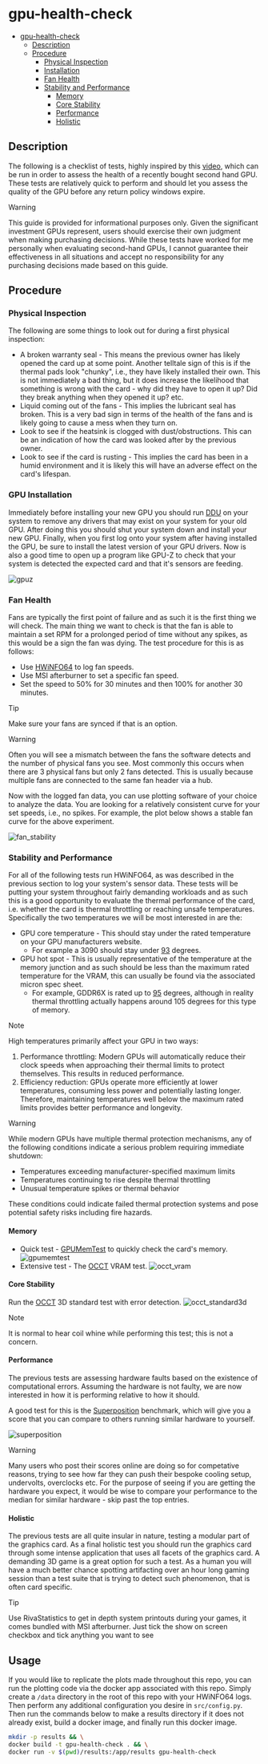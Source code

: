 # gpu-health-check

<!--toc:start-->
- [gpu-health-check](#gpu-health-check)
  - [Description](#description)
  - [Procedure](#procedure)
    - [Physical Inspection](#physical-inspection)
    - [Installation](#installation)
    - [Fan Health](#fan-health)
    - [Stability and Performance](#stability-and-performance)
      - [Memory](#memory)
      - [Core Stability](#core-stability)
      - [Performance](#performance)
      - [Holistic](#holistic)
<!--toc:end-->

## Description

The following is a checklist of tests, highly inspired by this [video](https://www.youtube.com/watch?v=oRMPp-8IGQw), which can be run in order to assess the health of a recently bought second hand GPU. These tests are relatively quick to perform and should let you assess the quality of the GPU before any return policy windows expire.

>[!WARNING]
> This guide is provided for informational purposes only. Given the significant investment GPUs represent, users should exercise their own judgment when making purchasing decisions. While these tests have worked for me personally when evaluating second-hand GPUs, I cannot guarantee their effectiveness in all situations and accept no responsibility for any purchasing decisions made based on this guide.

## Procedure

### Physical Inspection

The following are some things to look out for during a first physical inspection:

- A broken warranty seal - This means the previous owner has likely opened the card up at some point. Another telltale sign of this is if the thermal pads look "chunky", i.e., they have likely installed their own. This is not immediately a bad thing, but it does increase the likelihood that something is wrong with the card - why did they have to open it up? Did they break anything when they opened it up? etc.
- Liquid coming out of the fans - This implies the lubricant seal has broken. This is a very bad sign in terms of the health of the fans and is likely going to cause a mess when they turn on.
- Look to see if the heatsink is clogged with dust/obstructions. This can be an indication of how the card was looked after by the previous owner.
- Look to see if the card is rusting - This implies the card has been in a humid environment and it is likely this will have an adverse effect on the card's lifespan.

### GPU Installation

Immediately before installing your new GPU you should run [DDU](https://www.guru3d.com/download/display-driver-uninstaller-download/) on your system to remove any drivers that may exist on your system for your old GPU. After doing this you should shut your system down and install your new GPU. Finally, when you first log onto your system after having installed the GPU, be sure to install the latest version of your GPU drivers. Now is also a good time to open up a program like GPU-Z to check that your system is detected the expected card and that it's sensors are feeding.

![gpuz](docs/gpuz.PNG)

### Fan Health

Fans are typically the first point of failure and as such it is the first thing we will check. The main thing we want to check is that the fan is able to maintain a set RPM for a prolonged period of time without any spikes, as this would be a sign the fan was dying. The test procedure for this is as follows:

- Use [HWiNFO64](https://www.hwinfo.com/download/) to log fan speeds.
- Use MSI afterburner to set a specific fan speed.
- Set the speed to 50% for 30 minutes and then 100% for another 30 minutes.

>[!TIP]
> Make sure your fans are synced if that is an option.

>[!WARNING]
> Often you will see a mismatch between the fans the software detects and the number of physical fans you see. Most commonly this occurs when there are 3 physical fans but only 2 fans detected. This is usually because multiple fans are connected to the same fan header via a hub.

Now with the logged fan data, you can use plotting software of your choice to analyze the data. You are looking for a relatively consistent curve for your set speeds, i.e., no spikes. For example, the plot below shows a stable fan curve for the above experiment.

![fan_stability](docs/fan_stability.PNG)

### Stability and Performance

For all of the following tests run HWiNFO64, as was described in the previous section to log your system's sensor data. These tests will be putting your system throughout fairly demanding workloads and as such this is a good opportunity to evaluate the thermal performance of the card, i.e. whether the card is thermal throttling or reaching unsafe temperatures. Specifically the two temperatures we will be most interested in are the:

- GPU core temperature - This should stay under the rated temperature on your GPU manufacturers website.
  - For example a 3090 should stay under [93](https://www.nvidia.com/en-gb/geforce/graphics-cards/30-series/rtx-3090-3090ti/) degrees.
- GPU hot spot - This is usually representative of the temperature at the memory junction and as such should be less than the maximum rated temperature for the VRAM, this can usually be found via the associated micron spec sheet.
  - For example, GDDR6X is rated up to [95](https://www.micron.com/products/memory/graphics-memory/gddr6x) degrees, although in reality thermal throttling actually happens around 105 degrees for this type of memory.

>[!NOTE]
> High temperatures primarily affect your GPU in two ways:
>
> 1. Performance throttling: Modern GPUs will automatically reduce their clock speeds when approaching their thermal limits to protect themselves. This results in reduced performance.
> 2. Efficiency reduction: GPUs operate more efficiently at lower temperatures, consuming less power and potentially lasting longer.
> Therefore, maintaining temperatures well below the maximum rated limits provides better performance and longevity.

>[!WARNING]
> While modern GPUs have multiple thermal protection mechanisms, any of the following conditions indicate a serious problem requiring immediate shutdown:
>
> - Temperatures exceeding manufacturer-specified maximum limits
> - Temperatures continuing to rise despite thermal throttling
> - Unusual temperature spikes or thermal behavior
>
>These conditions could indicate failed thermal protection systems and pose potential safety risks including fire hazards.

#### Memory

- Quick test - [GPUMemTest](https://www.programming4beginners.com/gpumemtest) to quickly check the card's memory. ![gpumemtest](docs/gpumemtest.PNG)
- Extensive test - The [OCCT](https://www.ocbase.com/) VRAM test. ![occt_vram](docs/occt_vram.PNG)

#### Core Stability

Run the [OCCT](https://www.ocbase.com/) 3D standard test with error detection.
![occt_standard3d](docs/occt_standard3d.PNG)

>[!NOTE]
> It is normal to hear coil whine while performing this test; this is not a concern.

#### Performance

The previous tests are assessing hardware faults based on the existence of computational errors. Assuming the hardware is not faulty, we are now interested in how it is performing relative to how it should.

A good test for this is the [Superposition](https://benchmark.unigine.com/superposition) benchmark, which will give you a score that you can compare to others running similar hardware to yourself.

![superposition](docs/superposition.PNG)

>[!warning]
> Many users who post their scores online are doing so for competative reasons, trying to see how far they can push their bespoke cooling setup, undervolts, overclocks etc. For the purpose of seeing if you are getting the hardware you expect, it would be wise to compare your performance to the median for similar hardware - skip past the top entries.

#### Holistic

The previous tests are all quite insular in nature, testing a modular part of the graphics card. As a final holistic test you should run the graphics card through some intense application that uses all facets of the graphics card. A demanding 3D game is a great option for such a test. As a human you will have a much better chance spotting artifacting over an hour long gaming session than a test suite that is trying to detect such phenomenon, that is often card specific.  

>[!TIP]
> Use RivaStatistics to get in depth system printouts during your games, it comes bundled with MSI afterburner. Just tick the show on screen checkbox and tick anything you want to see

## Usage

If you would like to replicate the plots made throughout this repo, you can run the plotting code via the docker app associated with this repo. Simply create a `/data` directory in the root of this repo with your HWiNFO64 logs. Then perform any additional configuration you desire in `src/config.py`. Then run the commands below to make a results directory if it does not already exist, build a docker image, and finally run this docker image.

```bash
mkdir -p results && \
docker build -t gpu-health-check . && \
docker run -v $(pwd)/results:/app/results gpu-health-check
```
